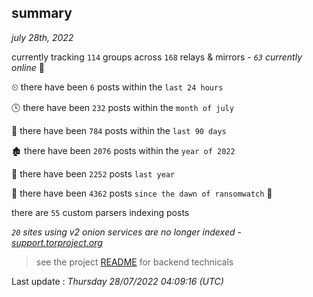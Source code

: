 
## summary
_july 28th, 2022_

currently tracking `114` groups across `168` relays & mirrors - _`63` currently online_ 📡

⏲ there have been `6` posts within the `last 24 hours`

🕓 there have been `232` posts within the `month of july`

📅 there have been `784` posts within the `last 90 days`

🏚 there have been `2076` posts within the `year of 2022`

🚀 there have been `2252` posts `last year`

🦕 there have been `4362` posts `since the dawn of ransomwatch` 🐣

there are `55` custom parsers indexing posts

_`20` sites using v2 onion services are no longer indexed - [support.torproject.org](https://support.torproject.org/onionservices/v2-deprecation/)_

> see the project [README](https://github.com/jmousqueton/ransomwatch#readme) for backend technicals



Last update : _Thursday 28/07/2022 04:09:16 (UTC)_

